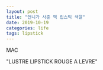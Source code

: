 ```yaml
---
layout: post
title: "언니가 사준 맥 립스틱 색깔"
date: 2019-10-19
categories: life
tags: lipstick
---
```


MAC

"LUSTRE LIPSTICK ROUGE A LEVRE"

